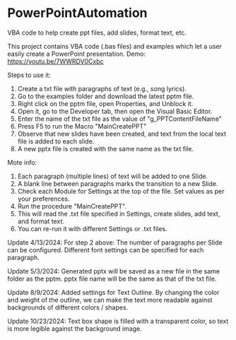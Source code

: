 # PowerPointAutomation
VBA code to help create ppt files, add slides, format text, etc.

This project contains VBA code (.bas files) and examples which let a user easily create a PowerPoint presentation.
Demo: https://youtu.be/7WWRDV0Cxbc

Steps to use it:

1. Create a txt file with paragraphs of text (e.g., song lyrics).
2. Go to the examples folder and download the latest pptm file.
3. Right click on the pptm file, open Properties, and Unblock it.
4. Open it, go to the Developer tab, then open the Visual Basic Editor.
5. Enter the name of the txt file as the value of "g_PPTContentFileName"
6. Press F5 to run the Macro "MainCreatePPT"
7. Observe that new slides have been created, and text from the local text file is added to each slide.
8. A new pptx file is created with the same name as the txt file.

Mote info: 
1. Each paragraph (multiple lines) of text will be added to one Slide.
2. A blank line between paragraphs marks the transition to a new Slide.
3. Check each Module for Settings at the top of the file. Set values as per your preferences.
4. Run the procedure "MainCreatePPT".
5. This will read the .txt file specified in Settings, create slides, add text, and format text.
6. You can re-run it with different Settings or .txt files.

Update 4/13/2024:
For step 2 above: The number of paragraphs per Slide can be configured. 
Different font settings can be specified for each paragraph.

Update 5/3/2024:
Generated pptx will be saved as a new file in the same folder as the pptm.
pptx file name will be the same as that of the txt file.

Update 8/9/2024:
Added settings for Text Outline. 
By changing the color and weight of the outline, we can make the text more readable against backgrounds of different colors / shapes.

Update 10/23/2024:
Text box shape is filled with a transparent color, so text is more legible against the background image.
